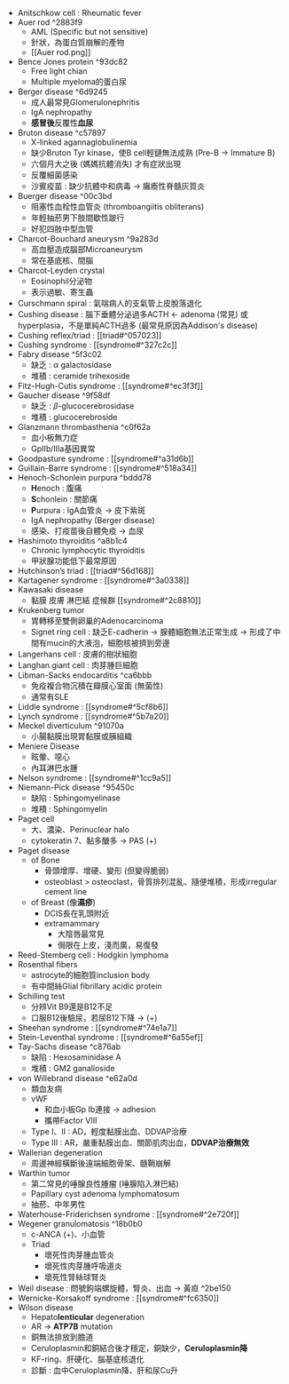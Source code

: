 - Anitschkow cell : Rheumatic fever
- Auer rod ^2883f9
	- AML (Specific but not sensitive)
	- 針狀，為蛋白質崩解的產物
	- [[Auer rod.png]]
- Bence Jones protein ^93dc82
	- Free light chian
	- Multiple myeloma的蛋白尿
- Berger disease ^6d9245
	- 成人最常見Glomerulonephritis
	- IgA nephropathy
	- **感冒後**反覆性**血尿**
- Bruton disease ^c57897
	- X-linked agannaglobulinemia
	- 缺少Bruton Tyr kinase，使B cell輕鏈無法成熟 (Pre-B -> Immature B)
	- 六個月大之後 (媽媽抗體消失) 才有症狀出現
	- 反覆細菌感染
	- 沙賓疫苗 : 缺少抗體中和病毒 -> 癱瘓性脊髓灰質炎
- Buerger disease ^00c3bd
	- 阻塞性血栓性血管炎 (thromboangiitis obliterans)
	- 年輕抽菸男下肢間歇性跛行
	- 好犯四肢中型血管
- Charcot-Bouchard aneurysm ^9a283d
	- 高血壓造成腦部Microaneurysm
	- 常在基底核、間腦
- Charcot-Leyden crystal
	- Eosinophil分泌物
	- 表示過敏、寄生蟲
- Curschmann spiral : 氣喘病人的支氣管上皮脫落退化
- Cushing disease : 腦下垂體分泌過多ACTH <- adenoma (常見) 或hyperplasia，不是單純ACTH過多 (最常見原因為Addison's disease)
- Cushing reflex/triad : [[triad#^057023]]
- Cushing syndrome : [[syndrome#^327c2c]]
- Fabry disease ^5f3c02
	- 缺乏 : $\alpha$ galactosidase
	- 堆積 : ceramide trihexoside
- Fitz-Hugh-Cutis syndrome : [[syndrome#^ec3f3f]]
- Gaucher disease ^9f58df
	- 缺乏 : $\beta$-glucocerebrosidase
	- 堆積 : glucocerebroside
- Glanzmann thrombasthenia ^c0f62a
	- 血小板無力症
	- GpIIb/IIIa基因異常
- Goodpasture syndrome : [[syndrome#^a31d6b]]
- Guillain-Barre syndrome : [[syndrome#^518a34]]
- Henoch-Schonlein purpura ^bddd78
	- **H**enoch : 腹痛
	- **S**chonlein : 關節痛
	- **P**urpura : IgA血管炎 -> 皮下紫斑
	- IgA nephropathy (Berger disease)
	- 感染、打疫苗後自體免疫 -> 血尿
- Hashimoto thyroiditis ^a8b1c4
	- Chronic lymphocytic thyroiditis
	- 甲狀腺功能低下最常原因
- Hutchinson’s triad : [[triad#^56d168]]
- Kartagener syndrome : [[syndrome#^3a0338]]
- Kawasaki disease
	- 黏膜 皮膚 淋巴結 症候群 [[syndrome#^2c8810]]
- Krukenberg tumor
	- 胃轉移至雙側卵巢的Adenocarcinoma
	- Signet ring cell : 缺乏E-cadherin -> 腺體細胞無法正常生成 -> 形成了中間有mucin的大液泡，細胞核被擠到旁邊
- Langerhans cell : 皮膚的樹狀細胞
- Langhan giant cell : 肉芽腫巨細胞
- Libman-Sacks endocarditis ^ca6bbb
	- 免疫複合物沉積在瓣膜心室面 (無菌性)
	- 通常有SLE
- Liddle syndrome : [[syndrome#^5cf8b6]]
- Lynch syndrome : [[syndrome#^5b7a20]]
- Meckel diverticulum ^91070a
	- 小腸黏膜出現胃黏膜或胰組織
- Meniere Disease
	- 眩暈、噁心
	- 內耳淋巴水腫
- Nelson syndrome : [[syndrome#^1cc9a5]]
- Niemann-Pick disease ^95450c
	- 缺陷 : Sphingomyelinase
	- 堆積 : Sphingomyelin
- Paget cell
	- 大、濃染、Perinuclear halo
	- cytokeratin 7、黏多醣多 -> PAS (+)
- Paget disease
	- of Bone
		- 骨頭增厚、增硬、變形 (但變得脆弱)
		- osteoblast > osteoclast，骨質排列混亂、隨便堆積，形成irregular cement line
	- of Breast (像**濕疹**)
		- DCIS長在乳頭附近
		- extramammary
			- 大陰唇最常見
			- 侷限在上皮，淺而廣，易復發
- Reed-Stemberg cell : Hodgkin lymphoma
- Rosenthal fibers
	- astrocyte的細胞質inclusion body
	- 有中間絲Glial fibrillary acidic protein
- Schilling test
	- 分辨Vit B9還是B12不足
	- 口服B12後驗尿，若尿B12下降 -> (+)
- Sheehan syndrome : [[syndrome#^74e1a7]]
- Stein-Leventhal syndrome : [[syndrome#^6a55ef]]
- Tay-Sachs disease ^c876ab
	- 缺陷 : Hexosaminidase A
	- 堆積 : GM2 ganalioside
- von Willebrand disease ^e62a0d
	- 類血友病
	- vWF
		- 和血小板Gp Ib連接 -> adhesion
		- 攜帶Factor VIII
	- Type I、II : AD，輕度黏膜出血、DDVAP治療
	- Type III : AR，嚴重黏膜出血、關節肌肉出血，**DDVAP治療無效**
- Wallerian degeneration
	- 周邊神經橫斷後遠端細胞骨架、髓鞘崩解
- Warthin tumor
	- 第二常見的唾腺良性腫瘤 (唾腺陷入淋巴結)
	- Papillary cyst adenoma lymphomatosum
	- 抽菸、中年男性
- Waterhouse-Friderichsen syndrome : [[syndrome#^2e720f]]
- Wegener granulomatosis ^18b0b0
	- c-ANCA (+)、小血管
	- Triad
		- 壞死性肉芽腫血管炎
		- 壞死性肉芽腫呼吸道炎
		- 壞死性腎絲球腎炎
- Weil disease : 問號鉤端螺旋體，腎炎、出血 -> 黃疸 ^2be150
- Wernicke-Korsakoff syndrome : [[syndrome#^fc6350]]
- Wilson disease
	- Hepato**lenticular** degeneration
	- AR -> **ATP7B** mutation
	- 銅無法排放到膽道
	- Ceruloplasmin和銅結合後才穩定，銅缺少，**Ceruloplasmin降**
	- KF-ring、肝硬化、腦基底核退化
	- 診斷 : 血中Ceruloplasmin降、肝和尿Cu升